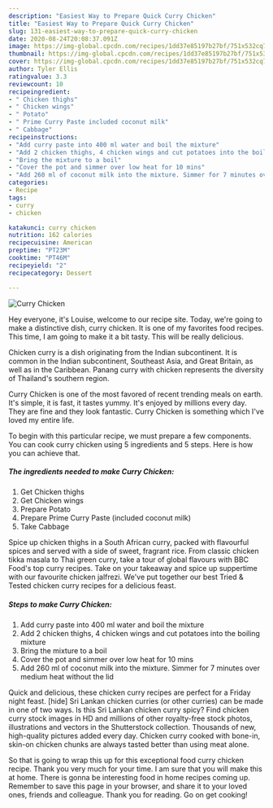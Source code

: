 ```yaml
---
description: "Easiest Way to Prepare Quick Curry Chicken"
title: "Easiest Way to Prepare Quick Curry Chicken"
slug: 131-easiest-way-to-prepare-quick-curry-chicken
date: 2020-08-24T20:08:37.091Z
image: https://img-global.cpcdn.com/recipes/1dd37e85197b27bf/751x532cq70/curry-chicken-recipe-main-photo.jpg
thumbnail: https://img-global.cpcdn.com/recipes/1dd37e85197b27bf/751x532cq70/curry-chicken-recipe-main-photo.jpg
cover: https://img-global.cpcdn.com/recipes/1dd37e85197b27bf/751x532cq70/curry-chicken-recipe-main-photo.jpg
author: Tyler Ellis
ratingvalue: 3.3
reviewcount: 10
recipeingredient:
- " Chicken thighs"
- " Chicken wings"
- " Potato"
- " Prime Curry Paste included coconut milk"
- " Cabbage"
recipeinstructions:
- "Add curry paste into 400 ml water and boil the mixture"
- "Add 2 chicken thighs, 4 chicken wings and cut potatoes into the boiling mixture"
- "Bring the mixture to a boil"
- "Cover the pot and simmer over low heat for 10 mins"
- "Add 260 ml of coconut milk into the mixture. Simmer for 7 minutes over medium heat without the lid"
categories:
- Recipe
tags:
- curry
- chicken

katakunci: curry chicken 
nutrition: 162 calories
recipecuisine: American
preptime: "PT23M"
cooktime: "PT46M"
recipeyield: "2"
recipecategory: Dessert

---
```



![Curry Chicken](https://img-global.cpcdn.com/recipes/1dd37e85197b27bf/751x532cq70/curry-chicken-recipe-main-photo.jpg)

Hey everyone, it's Louise, welcome to our recipe site. Today, we're going to make a distinctive dish, curry chicken. It is one of my favorites food recipes. This time, I am going to make it a bit tasty. This will be really delicious.

Chicken curry is a dish originating from the Indian subcontinent. It is common in the Indian subcontinent, Southeast Asia, and Great Britain, as well as in the Caribbean. Panang curry with chicken represents the diversity of Thailand&#39;s southern region.

Curry Chicken is one of the most favored of recent trending meals on earth. It's simple, it is fast, it tastes yummy. It's enjoyed by millions every day. They are fine and they look fantastic. Curry Chicken is something which I've loved my entire life.


To begin with this particular recipe, we must prepare a few components. You can cook curry chicken using 5 ingredients and 5 steps. Here is how you can achieve that.

<!--inarticleads1-->

##### The ingredients needed to make Curry Chicken:

1. Get  Chicken thighs
1. Get  Chicken wings
1. Prepare  Potato
1. Prepare  Prime Curry Paste (included coconut milk)
1. Take  Cabbage


Spice up chicken thighs in a South African curry, packed with flavourful spices and served with a side of sweet, fragrant rice. From classic chicken tikka masala to Thai green curry, take a tour of global flavours with BBC Food&#39;s top curry recipes. Take on your takeaway and spice up suppertime with our favourite chicken jalfrezi. We&#39;ve put together our best Tried &amp; Tested chicken curry recipes for a delicious feast. 

<!--inarticleads2-->

##### Steps to make Curry Chicken:

1. Add curry paste into 400 ml water and boil the mixture
1. Add 2 chicken thighs, 4 chicken wings and cut potatoes into the boiling mixture
1. Bring the mixture to a boil
1. Cover the pot and simmer over low heat for 10 mins
1. Add 260 ml of coconut milk into the mixture. Simmer for 7 minutes over medium heat without the lid


Quick and delicious, these chicken curry recipes are perfect for a Friday night feast. [hide] Sri Lankan chicken curries (or other curries) can be made in one of two ways. Is this Sri Lankan chicken curry spicy? Find chicken curry stock images in HD and millions of other royalty-free stock photos, illustrations and vectors in the Shutterstock collection. Thousands of new, high-quality pictures added every day. Chicken curry cooked with bone-in, skin-on chicken chunks are always tasted better than using meat alone. 

So that is going to wrap this up for this exceptional food curry chicken recipe. Thank you very much for your time. I am sure that you will make this at home. There is gonna be interesting food in home recipes coming up. Remember to save this page in your browser, and share it to your loved ones, friends and colleague. Thank you for reading. Go on get cooking!
